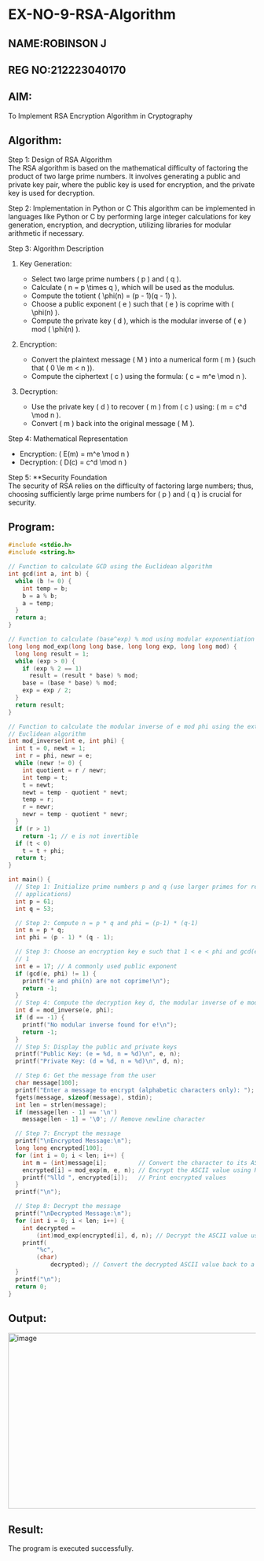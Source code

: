 # EX-NO-9-RSA-Algorithm

## NAME:ROBINSON J
## REG NO:212223040170

## AIM:
To Implement RSA Encryption Algorithm in Cryptography



## Algorithm:

Step 1: Design of RSA Algorithm  
The RSA algorithm is based on the mathematical difficulty of factoring the product of two large prime numbers. It involves generating a public and private key pair, where the public key is used for encryption, and the private key is used for decryption.


Step 2: Implementation in Python or C 
This algorithm can be implemented in languages like Python or C by performing large integer calculations for key generation, encryption, and decryption, utilizing libraries for modular arithmetic if necessary.


Step 3: Algorithm Description  
1. Key Generation:
   - Select two large prime numbers \( p \) and \( q \).
   - Calculate \( n = p \times q \), which will be used as the modulus.
   - Compute the totient \( \phi(n) = (p - 1)(q - 1) \).
   - Choose a public exponent \( e \) such that \( e \) is coprime with \( \phi(n) \).
   - Compute the private key \( d \), which is the modular inverse of \( e \) mod \( \phi(n) \).


2. Encryption:
   - Convert the plaintext message \( M \) into a numerical form \( m \) (such that \( 0 \le m < n \)).
   - Compute the ciphertext \( c \) using the formula: \( c = m^e \mod n \).


3. Decryption:
   - Use the private key \( d \) to recover \( m \) from \( c \) using: \( m = c^d \mod n \).
   - Convert \( m \) back into the original message \( M \).


Step 4: Mathematical Representation  
- Encryption: \( E(m) = m^e \mod n \)
- Decryption: \( D(c) = c^d \mod n \)


Step 5: **Security Foundation  
The security of RSA relies on the difficulty of factoring large numbers; thus, choosing sufficiently large prime numbers for \( p \) and \( q \) is crucial for security.


## Program:

```c
#include <stdio.h>
#include <string.h>

// Function to calculate GCD using the Euclidean algorithm
int gcd(int a, int b) {
  while (b != 0) {
    int temp = b;
    b = a % b;
    a = temp;
  }
  return a;
}

// Function to calculate (base^exp) % mod using modular exponentiation
long long mod_exp(long long base, long long exp, long long mod) {
  long long result = 1;
  while (exp > 0) {
    if (exp % 2 == 1)
      result = (result * base) % mod;
    base = (base * base) % mod;
    exp = exp / 2;
  }
  return result;
}

// Function to calculate the modular inverse of e mod phi using the extended
// Euclidean algorithm
int mod_inverse(int e, int phi) {
  int t = 0, newt = 1;
  int r = phi, newr = e;
  while (newr != 0) {
    int quotient = r / newr;
    int temp = t;
    t = newt;
    newt = temp - quotient * newt;
    temp = r;
    r = newr;
    newr = temp - quotient * newr;
  }
  if (r > 1)
    return -1; // e is not invertible
  if (t < 0)
    t = t + phi;
  return t;
}

int main() {
  // Step 1: Initialize prime numbers p and q (use larger primes for real-world
  // applications)
  int p = 61;
  int q = 53;

  // Step 2: Compute n = p * q and phi = (p-1) * (q-1)
  int n = p * q;
  int phi = (p - 1) * (q - 1);

  // Step 3: Choose an encryption key e such that 1 < e < phi and gcd(e, phi) =
  // 1
  int e = 17; // A commonly used public exponent
  if (gcd(e, phi) != 1) {
    printf("e and phi(n) are not coprime!\n");
    return -1;
  }
  // Step 4: Compute the decryption key d, the modular inverse of e mod phi
  int d = mod_inverse(e, phi);
  if (d == -1) {
    printf("No modular inverse found for e!\n");
    return -1;
  }
  // Step 5: Display the public and private keys
  printf("Public Key: (e = %d, n = %d)\n", e, n);
  printf("Private Key: (d = %d, n = %d)\n", d, n);

  // Step 6: Get the message from the user
  char message[100];
  printf("Enter a message to encrypt (alphabetic characters only): ");
  fgets(message, sizeof(message), stdin);
  int len = strlen(message);
  if (message[len - 1] == '\n')
    message[len - 1] = '\0'; // Remove newline character

  // Step 7: Encrypt the message
  printf("\nEncrypted Message:\n");
  long long encrypted[100];
  for (int i = 0; i < len; i++) {
    int m = (int)message[i];         // Convert the character to its ASCII value
    encrypted[i] = mod_exp(m, e, n); // Encrypt the ASCII value using RSA
    printf("%lld ", encrypted[i]);   // Print encrypted values
  }
  printf("\n");

  // Step 8: Decrypt the message
  printf("\nDecrypted Message:\n");
  for (int i = 0; i < len; i++) {
    int decrypted =
        (int)mod_exp(encrypted[i], d, n); // Decrypt the ASCII value using RSA
    printf(
        "%c",
        (char)
            decrypted); // Convert the decrypted ASCII value back to a character
  }
  printf("\n");
  return 0;
}
```


## Output:
<img width="738" height="358" alt="image" src="https://github.com/user-attachments/assets/40d0ddf9-d85f-4078-b976-5665b2cc38ff" />


## Result:
 The program is executed successfully.
